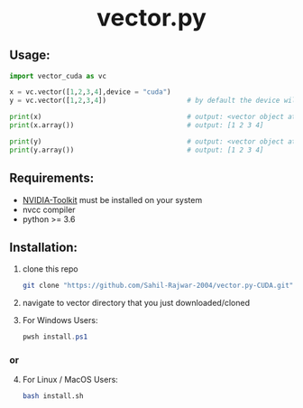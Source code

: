 <h1 align="center" style="font-size: 3em">vector.py</h1>

## Usage:

```python
import vector_cuda as vc

x = vc.vector([1,2,3,4],device = "cuda")
y = vc.vector([1,2,3,4])                    # by default the device will be set as CPU

print(x)                                    # output: <vector object at 0x7f10f82f7fd0 size=4 device=cuda>
print(x.array())                            # output: [1 2 3 4]

print(y)                                    # output: <vector object at 0x7f10d4fdc310 size=4 device=cpu>
print(y.array())                            # output: [1 2 3 4]
```

## Requirements:
- [NVIDIA-Toolkit](https://developer.nvidia.com/cuda-downloads) must be installed on your system
- nvcc compiler
- python >= 3.6


## Installation:

1. clone this repo
    ```bash
    git clone "https://github.com/Sahil-Rajwar-2004/vector.py-CUDA.git"
    ```

2. navigate to vector directory that you just downloaded/cloned

3. For Windows Users:
    ```powershell
    pwsh install.ps1
    ```

### or
4. For Linux / MacOS Users:
    ```bash
    bash install.sh
    ```

